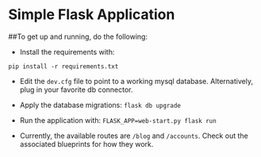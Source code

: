 # Simple Flask Application
##To get up and running, do the following:

* Install the requirements with:
```
pip install -r requirements.txt
```
* Edit the `dev.cfg` file to point to a working mysql database.
Alternatively, plug in your favorite db connector.

* Apply the database migrations:
``
flask db upgrade
``


* Run the application with:
``
FLASK_APP=web-start.py flask run
``

* Currently, the available routes are `/blog` and `/accounts`. Check out the associated
blueprints for how they work.

